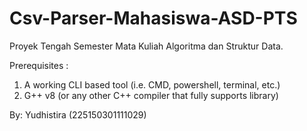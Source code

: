 # Csv-Parser-Mahasiswa-ASD-PTS
Proyek Tengah Semester Mata Kuliah Algoritma dan Struktur Data.

Prerequisites :
1. A working CLI based tool (i.e. CMD, powershell, terminal, etc.)
2. G++ v8 (or any other C++ compiler that fully supports <filesystem> library)

By: Yudhistira (225150301111029)
